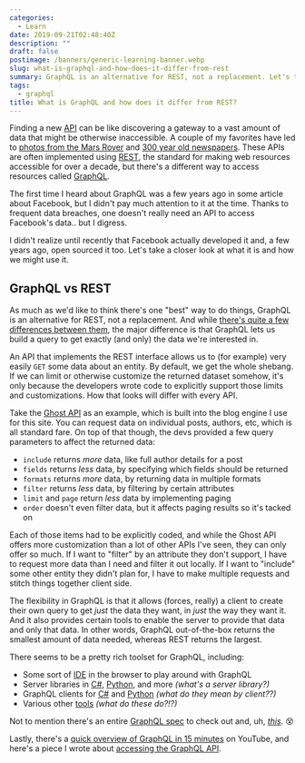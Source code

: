```yaml
---
categories:
  - Learn
date: 2019-09-21T02:48:40Z
description: ""
draft: false
postimage: /banners/generic-learning-banner.webp
slug: what-is-graphql-and-how-does-it-differ-from-rest
summary: GraphQL is an alternative for REST, not a replacement. Let's take a brief look at how they differ.
tags:
  - graphql
title: What is GraphQL and how does it differ from REST?
---
```

Finding a new [API](https://grantwinney.com/what-is-an-api/) can be like discovering a gateway to a vast amount of data that might be otherwise inaccessible. A couple of my favorites have led to [photos from the Mars Rover](https://grantwinney.com/what-is-nasa-api/) and [300 year old newspapers](https://grantwinney.com/searching-historical-newspapers-with-the-chronicling-america-api/). These APIs are often implemented using [REST](https://en.wikipedia.org/wiki/Representational_state_transfer), the standard for making web resources accessible for over a decade, but there's a different way to access resources called [GraphQL](https://en.wikipedia.org/wiki/GraphQL).

The first time I heard about GraphQL was a few years ago in some article about Facebook, but I didn't pay much attention to it at the time. Thanks to frequent data breaches, one doesn't really need an API to access Facebook's data.. but I digress.

I didn't realize until recently that Facebook actually developed it and, a few years ago, open sourced it too. Let's take a closer look at what it is and how we might use it.

## GraphQL vs REST

As much as we'd like to think there's one "best" way to do things, GraphQL is an alternative for REST, not a replacement. And while [there's quite a few differences between them](https://phil.tech/api/2017/01/24/graphql-vs-rest-overview), the major difference is that GraphQL lets us build a query to get exactly (and only) the data we're interested in.

An API that implements the REST interface allows us to (for example) very easily `GET` some data about an entity. By default, we get the whole shebang. If we can limit or otherwise customize the returned dataset somehow, it's only because the developers wrote code to explicitly support those limits and customizations. How that looks will differ with every API.

Take the [Ghost API](https://docs.ghost.org/content-api) as an example, which is built into the blog engine I use for this site. You can request data on individual posts, authors, etc, which is all standard fare. On top of that though, the devs provided a few query parameters to affect the returned data:

- `include` returns _more_ data, like full author details for a post
- `fields` returns _less_ data, by specifying which fields should be returned
- `formats` returns _more_ data, by returning data in multiple formats
- `filter` returns _less_ data, by filtering by certain attributes
- `limit` and `page` return _less_ data by implementing paging
- `order` doesn't even filter data, but it affects paging results so it's tacked on

Each of those items had to be explicitly coded, and while the Ghost API offers more customization than a lot of other APIs I've seen, they can only offer so much. If I want to "filter" by an attribute they don't support, I have to request more data than I need and filter it out locally. If I want to "include" some other entity they didn't plan for, I have to make multiple requests and stitch things together client side.

The flexibility in GraphQL is that it allows (forces, really) a client to create their own query to get _just_ the data they want, in _just_ the way they want it. And it also provides certain tools to enable the server to provide that data and only that data. In other words, GraphQL out-of-the-box returns the smallest amount of data needed, whereas REST returns the largest.

There seems to be a pretty rich toolset for GraphQL, including:

- Some sort of [IDE](https://github.com/graphql/graphiql) in the browser to play around with GraphQL
- Server libraries in [C#](https://graphql.org/code/#c-net), [Python](https://graphql.org/code/#python), and more _(what's a server library?)_
- GraphQL clients for [C#](https://graphql.org/code/#c-net-1) and [Python](https://graphql.org/code/#python-1) _(what do they mean by client??)_
- Various other [tools](https://graphql.org/code/#tools) _(what do these do?!?)_

Not to mention there's an entire [GraphQL spec](https://github.com/graphql/graphql-spec) to check out and, uh, [_this_](https://github.com/chentsulin/awesome-graphql). 😵

Lastly, there's a [quick overview of GraphQL in 15 minutes](https://www.youtube.com/watch?v=VjXb3PRL9WI) on YouTube, and here's a piece I wrote about [accessing the GraphQL API](https://grantwinney.com/using-graphiql-to-access-a-graphql-api/).
